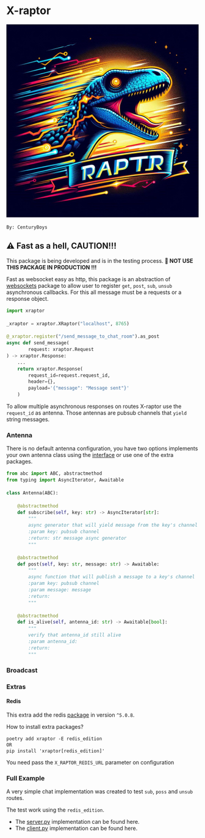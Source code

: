 # X-raptor

![banner](https://raw.githubusercontent.com/CenturyBoys/x-raptor/main/docs/banner.jpeg)

```
By: CenturyBoys
```

## ⚠️ Fast as a hell, CAUTION!!!

This package is being developed and is in the testing process. **🚨 NOT USE THIS PACKAGE IN PRODUCTION !!!**

Fast as websocket easy as http, this package is an abstraction of [websockets](https://pypi.org/project/websockets/) package
to allow user to register `get`, `post`, `sub`, `unsub` asynchronous callbacks. For this all message must be a requests or a response object.

```python
import xraptor

_xraptor = xraptor.XRaptor("localhost", 8765)

@_xraptor.register("/send_message_to_chat_room").as_post
async def send_message(
        request: xraptor.Request
) -> xraptor.Response:
    ...
    return xraptor.Response(
        request_id=request.request_id,
        header={},
        payload='{"message": "Message sent"}'
    )
```

To allow multiple asynchronous responses on routes X-raptor use the `request_id` as antenna. Those antennas are pubsub channels that `yield` string messages.

### Antenna

There is no default antenna configuration, you have two options implements your own antenna class using the [interface](./xraptor/core/interfaces.py) 
or use one of the extra packages.

```python
from abc import ABC, abstractmethod
from typing import AsyncIterator, Awaitable

class Antenna(ABC):

    @abstractmethod
    def subscribe(self, key: str) -> AsyncIterator[str]:
        """
        async generator that will yield message from the key's channel 
        :param key: pubsub channel
        :return: str message async generator
        """

    @abstractmethod
    def post(self, key: str, message: str) -> Awaitable:
        """
        async function that will publish a message to a key's channel 
        :param key: pubsub channel
        :param message: message
        :return: 
        """

    @abstractmethod
    def is_alive(self, antenna_id: str) -> Awaitable[bool]:
        """
        verify that antenna_id still alive
        :param antenna_id:
        :return:
        """
```

### Broadcast


### Extras

#### Redis

This extra add the redis [package](https://pypi.org/project/redis/) in version `^5.0.8`.

How to install extra packages?

```shell
poetry add xraptor -E redis_edition
OR
pip install 'xraptor[redis_edition]'
```

You need pass the `X_RAPTOR_REDIS_URL` parameter on configuration

### Full Example

A very simple chat implementation was created to test `sub`, `poss` and `unsub` routes.

The test work using the `redis_edition`.

- The [server.py](./example/server.py) implementation can be found here.
- The [client.py](./example/client.py) implementation can be found here.